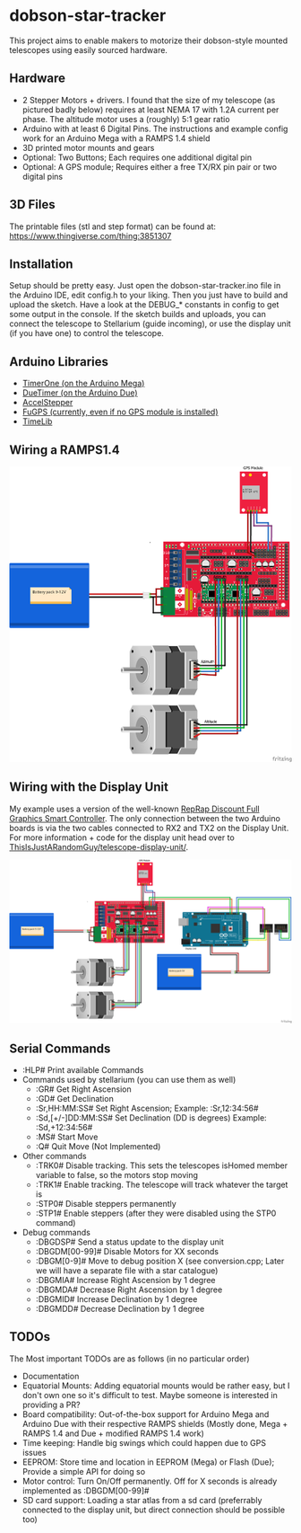 # dobson-star-tracker
This project aims to enable makers to motorize their dobson-style mounted telescopes using easily sourced hardware.

## Hardware

+ 2 Stepper Motors + drivers. I found that the size of my telescope (as pictured badly below) requires at least NEMA 17 with 1.2A current per phase. The altitude motor uses a (roughly) 5:1 gear ratio
+ Arduino with at least 6 Digital Pins. The instructions and example config work for an Arduino Mega with a RAMPS 1.4 shield
+ 3D printed motor mounts and gears
+ Optional: Two Buttons; Each requires one additional digital pin
+ Optional: A GPS module; Requires either a free TX/RX pin pair or two digital pins

## 3D Files

The printable files (stl and step format) can be found at: https://www.thingiverse.com/thing:3851307


## Installation

Setup should be pretty easy. Just open the dobson-star-tracker.ino file in the Arduino IDE, edit config.h to your liking. Then you just have to build and upload the sketch. Have a look at the DEBUG_* constants in config to get some output in the console. If the sketch builds and uploads, you can connect the telescope to Stellarium (guide incoming), or use the display unit (if you have one) to control the telescope.


## Arduino Libraries

* [TimerOne (on the Arduino Mega)](https://github.com/PaulStoffregen/TimerOne)
* [DueTimer (on the Arduino Due)](https://github.com/ivanseidel/DueTimer)
* [AccelStepper](https://www.airspayce.com/mikem/arduino/AccelStepper/)
* [FuGPS (currently, even if no GPS module is installed)](https://github.com/fu-hsi/FuGPS)
* [TimeLib](https://github.com/PaulStoffregen/Time)


## Wiring a RAMPS1.4

![Wiring without the display unit](docs/img/Wiring_No_Display.png)


## Wiring with the Display Unit

My example uses a version of the well-known [RepRap Discount Full Graphics Smart Controller](https://reprap.org/wiki/RepRapDiscount_Full_Graphic_Smart_Controller). The only connection between the two Arduino boards is via the two cables connected to RX2 and TX2 on the Display Unit. For more information + code for the display unit head over to [ThisIsJustARandomGuy/telescope-display-unit/](https://github.com/ThisIsJustARandomGuy/telescope-display-unit/).

![Wiring without the display unit](docs/img/Wiring_With_Display.png)

## Serial Commands

+ :HLP# Print available Commands
+ Commands used by stellarium (you can use them as well)
  + :GR# Get Right Ascension
  + :GD# Get Declination
  + :Sr,HH:MM:SS# Set Right Ascension; Example: :Sr,12:34:56#
  + :Sd,[+/-]DD:MM:SS# Set Declination (DD is degrees) Example: :Sd,+12:34:56#
  + :MS# Start Move
  + :Q# Quit Move (Not Implemented)
+ Other commands
  + :TRK0# Disable tracking. This sets the telescopes isHomed member variable to false, so the motors stop moving
  + :TRK1# Enable tracking. The telescope will track whatever the target is
  + :STP0# Disable steppers permanently
  + :STP1# Enable steppers (after they were disabled using the STP0 command)
+ Debug commands
  + :DBGDSP# Send a status update to the display unit
  + :DBGDM[00-99]# Disable Motors for XX seconds
  + :DBGM[0-9]# Move to debug position X (see conversion.cpp; Later we will have a separate file with a star catalogue)
  + :DBGMIA# Increase Right Ascension by 1 degree
  + :DBGMDA# Decrease Right Ascension by 1 degree
  + :DBGMID# Increase Declination by 1 degree
  + :DBGMDD# Decrease Declination by 1 degree

## TODOs

The Most important TODOs are as follows (in no particular order)
+ Documentation
+ Equatorial Mounts: Adding equatorial mounts would be rather easy, but I don't own one so it's difficult to test. Maybe someone is interested in providing a PR?
+ Board compatibility: Out-of-the-box support for Arduino Mega and Arduino Due with their respective RAMPS shields (Mostly done, Mega + RAMPS 1.4 and Due + modified RAMPS 1.4 work)
+ Time keeping: Handle big swings which could happen due to GPS issues
+ EEPROM: Store time and location in EEPROM (Mega) or Flash (Due); Provide a simple API for doing so
+ Motor control: Turn On/Off permanently. Off for X seconds is already implemented as :DBGDM[00-99]#
+ SD card support: Loading a star atlas from a sd card (preferrably connected to the display unit, but direct connection should be possible too)